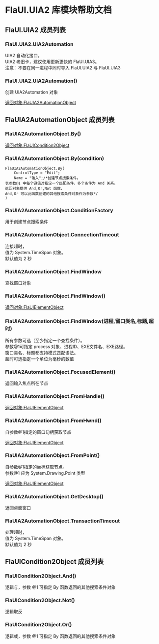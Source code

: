 # FlaUI.UIA2 库模块帮助文档

<a id="FlaUI.UIA2"></a>
## FlaUI.UIA2 成员列表


<a id="FlaUI.UIA2.UIA2Automation"></a>
### FlaUI.UIA2.UIA2Automation 
 UIA2 自动化接口。  
UIA2 老旧卡，建议使用更新更快的 FlaUI.UIA3。  
注意：不要在同一进程中同时导入 FlaUI.UIA2 与 FlaUI.UIA3

<a id="FlaUI.UIA2.UIA2Automation"></a>
### FlaUI.UIA2.UIA2Automation() 
 创建 UIA2Automation 对象  
  
[返回对象:FlaUIA2AutomationObject](#FlaUIA2AutomationObject)

<a id="FlaUIA2AutomationObject"></a>
## FlaUIA2AutomationObject 成员列表


<a id="FlaUIA2AutomationObject.By"></a>
### FlaUIA2AutomationObject.By() 
 [返回对象:FlaUICondition2Object](#FlaUICondition2Object)

<a id="FlaUIA2AutomationObject.By"></a>
### FlaUIA2AutomationObject.By(condition) 
 

```aardio
FlaUIA2AutomationObject.By(  
	ControlType = "Edit";  
	Name = "输入";/*创建节点搜索条件。  
表参数@1 中每个键值对指定一个匹配条件，多个条件为 And 关系。  
返回对象提供 And,Or,Not 函数，  
And,Or 可以此函数创建的其他搜索条件对象作为参数*/  
)
```



<a id="FlaUIA2AutomationObject.ConditionFactory"></a>
### FlaUIA2AutomationObject.ConditionFactory 
 用于创建节点搜索条件

<a id="FlaUIA2AutomationObject.ConnectionTimeout"></a>
### FlaUIA2AutomationObject.ConnectionTimeout 
 连接超时，  
值为 System.TimeSpan 对象。  
默认值为 2 秒

<a id="FlaUIA2AutomationObject.FindWindow"></a>
### FlaUIA2AutomationObject.FindWindow 
 查找窗口对象

<a id="FlaUIA2AutomationObject.FindWindow"></a>
### FlaUIA2AutomationObject.FindWindow() 
 [返回对象:FlaUIElementObject](#FlaUIElementObject)

<a id="FlaUIA2AutomationObject.FindWindow"></a>
### FlaUIA2AutomationObject.FindWindow(进程,窗口类名,标题,超时) 
 所有参数可选（至少指定一个查找条件）。  
参数@1可指定 process 对象、进程ID、EXE文件名、EXE路径。  
窗口类名、标题都支持模式匹配语法。  
超时可选指定一个单位为毫秒的数值

<a id="FlaUIA2AutomationObject.FocusedElement"></a>
### FlaUIA2AutomationObject.FocusedElement() 
 返回输入焦点所在节点

<a id="FlaUIA2AutomationObject.FromHandle"></a>
### FlaUIA2AutomationObject.FromHandle() 
 [返回对象:FlaUIElementObject](#FlaUIElementObject)

<a id="FlaUIA2AutomationObject.FromHwnd"></a>
### FlaUIA2AutomationObject.FromHwnd() 
 自参数@1指定的窗口句柄获取节点  
  
[返回对象:FlaUIElementObject](#FlaUIElementObject)

<a id="FlaUIA2AutomationObject.FromPoint"></a>
### FlaUIA2AutomationObject.FromPoint() 
 自参数@1指定的坐标获取节点。  
参数@1 应为 System.Drawing.Point 类型

[返回对象:FlaUIElementObject](#FlaUIElementObject)

<a id="FlaUIA2AutomationObject.GetDesktop"></a>
### FlaUIA2AutomationObject.GetDesktop() 
 返回桌面窗口

<a id="FlaUIA2AutomationObject.TransactionTimeout"></a>
### FlaUIA2AutomationObject.TransactionTimeout 
 处理超时，  
值为 System.TimeSpan 对象。  
默认值为 2 秒

<a id="FlaUICondition2Object"></a>
## FlaUICondition2Object 成员列表


<a id="FlaUICondition2Object.And"></a>
### FlaUICondition2Object.And() 
 逻辑与，参数 @1 可指定 By 函数返回的其他搜索条件对象

<a id="FlaUICondition2Object.Not"></a>
### FlaUICondition2Object.Not() 
 逻辑取反

<a id="FlaUICondition2Object.Or"></a>
### FlaUICondition2Object.Or() 
 逻辑或，参数 @1 可指定 By 函数返回的其他搜索条件对象
